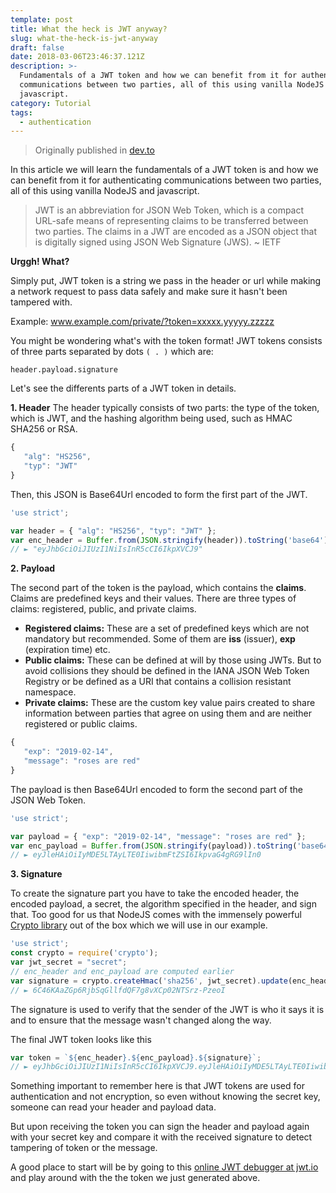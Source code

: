 ```yaml
---
template: post
title: What the heck is JWT anyway?
slug: what-the-heck-is-jwt-anyway
draft: false
date: 2018-03-06T23:46:37.121Z
description: >-
  Fundamentals of a JWT token and how we can benefit from it for authenticating
  communications between two parties, all of this using vanilla NodeJS and
  javascript.
category: Tutorial
tags:
  - authentication
---
```

> Originally published in [dev.to](https://dev.to/siwalikm/what-the-heck-is-jwt-anyway--47hg)

In this article we will learn the fundamentals of a JWT token is and how we can benefit from it for authenticating communications between two parties, all of this using vanilla NodeJS and javascript.

> JWT is an abbreviation for JSON Web Token, which is a compact URL-safe means of representing claims to be transferred between two parties. The claims in a JWT are encoded as a JSON object that is digitally signed using JSON Web Signature (JWS). ~ IETF

**Urggh! What?**

Simply put, JWT token is a string we pass in the header or url while making a network request to pass data safely and make sure it hasn't been tampered with.

Example: www.example.com/private/?token=xxxxx.yyyyy.zzzzz

You might be wondering what's with the token format! JWT tokens consists of three parts separated by dots `( . )` which are:

```
header.payload.signature
```

Let's see the differents parts of a JWT token in details.

**1. Header** The header typically consists of two parts: the type of the token, which is JWT, and the hashing algorithm being used, such as HMAC SHA256 or RSA.

```javascript
{
   "alg": "HS256",
   "typ": "JWT"
}
```

Then, this JSON is Base64Url encoded to form the first part of the JWT.

```javascript
'use strict';

var header = { "alg": "HS256", "typ": "JWT" };
var enc_header = Buffer.from(JSON.stringify(header)).toString('base64');
// ► "eyJhbGciOiJIUzI1NiIsInR5cCI6IkpXVCJ9"
```

**2. Payload**

The second part of the token is the payload, which contains the **claims**. Claims are predefined keys and their values. There are three types of claims: registered, public, and private claims.

* **Registered claims:** These are a set of predefined keys which are not mandatory but recommended. Some of them are **iss** (issuer), **exp** (expiration time) etc.
* **Public claims:** These can be defined at will by those using JWTs. But to avoid collisions they should be defined in the IANA JSON Web Token Registry or be defined as a URI that contains a collision resistant namespace.
* **Private claims:** These are the custom key value pairs created to share information between parties that agree on using them and are neither registered or public claims.

```javascript
{
   "exp": "2019-02-14",
   "message": "roses are red"
}
```

The payload is then Base64Url encoded to form the second part of the JSON Web Token.

```javascript
'use strict';

var payload = { "exp": "2019-02-14", "message": "roses are red" };
var enc_payload = Buffer.from(JSON.stringify(payload)).toString('base64');
// ► eyJleHAiOiIyMDE5LTAyLTE0IiwibmFtZSI6IkpvaG4gRG9lIn0
```

**3. Signature**

To create the signature part you have to take the encoded header, the encoded payload, a secret, the algorithm specified in the header, and sign that. Too good for us that NodeJS comes with the immensely powerful [Crypto library](https://nodejs.org/api/crypto.html) out of the box which we will use in our example.

```javascript
'use strict';
const crypto = require('crypto');
var jwt_secret = "secret";
// enc_header and enc_payload are computed earlier
var signature = crypto.createHmac('sha256', jwt_secret).update(enc_header +"."+ enc_payload).digest('base64');
// ► 6C46KAaZGp6RjbSqGllfdQF7g8vXCp02NTSrz-PzeoI
```

The signature is used to verify that the sender of the JWT is who it says it is and to ensure that the message wasn't changed along the way.

The final JWT token looks like this

```javascript
var token = `${enc_header}.${enc_payload}.${signature}`;
// ► eyJhbGciOiJIUzI1NiIsInR5cCI6IkpXVCJ9.eyJleHAiOiIyMDE5LTAyLTE0IiwibWVzc2FnZSI6InJvc2VzIGFyZSByZWQifQ.0u-mkgLo5479CPjJJ4mXCwn2RW4dFT12fiYiopRWsZw
```

Something important to remember here is that JWT tokens are used for authentication and not encryption, so even without knowing the secret key, someone can read your header and payload data. 

But upon receiving the token you can sign the header and payload again with your secret key and compare it with the received signature to detect tampering of token or the message.

A good place to start will be by going to this [online JWT debugger at jwt.io](https://jwt.io/#debugger) and play around with the the token we just generated above.
